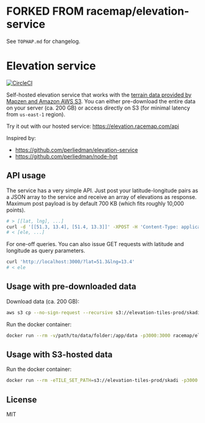 # FORKED FROM racemap/elevation-service
See `TOPHAP.md` for changelog.

# Elevation service

[![CircleCI](https://circleci.com/gh/racemap/elevation-service.svg?style=svg)](https://circleci.com/gh/racemap/elevation-service)

Self-hosted elevation service that works with the [terrain data provided by Mapzen and Amazon AWS S3](https://registry.opendata.aws/terrain-tiles/). You can either pre-download the entire data on your server (ca. 200 GB) or access directly on S3 (for minimal latency from `us-east-1` region).

Try it out with our hosted service: https://elevation.racemap.com/api

Inspired by:

- https://github.com/perliedman/elevation-service
- https://github.com/perliedman/node-hgt

## API usage

The service has a very simple API. Just post your latitude-longitude pairs as a JSON array to the service and receive an array of elevations as response. Maximum post payload is by default 700 KB (which fits roughly 10,000 points).

```bash
# > [[lat, lng], ...]
curl -d '[[51.3, 13.4], [51.4, 13.3]]' -XPOST -H 'Content-Type: application/json' http://localhost:3000
# < [ele, ...]
```

For one-off queries. You can also issue GET requests with latitude and longitude as query parameters.

```bash
curl 'http://localhost:3000/?lat=51.3&lng=13.4'
# < ele
```

## Usage with pre-downloaded data

Download data (ca. 200 GB):

```bash
aws s3 cp --no-sign-request --recursive s3://elevation-tiles-prod/skadi /path/to/data/folder
```

Run the docker container:

```bash
docker run --rm -v/path/to/data/folder:/app/data -p3000:3000 racemap/elevation-service
```

## Usage with S3-hosted data

Run the docker container:

```bash
docker run --rm -eTILE_SET_PATH=s3://elevation-tiles-prod/skadi -p3000:3000 racemap/elevation-service
```

## License

MIT
